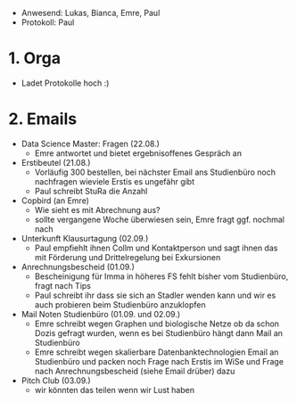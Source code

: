 ---
---

* Anwesend: Lukas, Bianca, Emre, Paul  
* Protokoll: Paul  

# 1. Orga
  * Ladet Protokolle hoch :)

# 2. Emails
  * Data Science Master: Fragen (22.08.)
    * Emre antwortet und bietet ergebnisoffenes Gespräch an
  * Erstibeutel (21.08.)
    * Vorläufig 300 bestellen, bei nächster Email ans Studienbüro noch nachfragen wieviele Erstis es ungefähr gibt
    * Paul schreibt StuRa die Anzahl
  * Copbird (an Emre)
    * Wie sieht es mit Abrechnung aus?
    * sollte vergangene Woche überwiesen sein, Emre fragt ggf. nochmal nach
  * Unterkunft Klausurtagung (02.09.)
    * Paul empfiehlt ihnen Collm und Kontaktperson und sagt ihnen das mit Förderung und Drittelregelung bei Exkursionen
  * Anrechnungsbescheid (01.09.)
    * Bescheinigung für Imma in höheres FS fehlt bisher vom Studienbüro, fragt nach Tips
    * Paul schreibt ihr dass sie sich an Stadler wenden kann und wir es auch probieren beim Studienbüro anzuklopfen
  * Mail Noten Studienbüro (01.09. und 02.09.)
    * Emre schreibt wegen Graphen und biologische Netze ob da schon Dozis gefragt wurden, wenn es bei Studienbüro hängt dann Mail an Studienbüro
    * Emre schreibt wegen skalierbare Datenbanktechnologien Email an Studienbüro und packen noch Frage nach Erstis im WiSe und Frage nach Anrechnungsbescheid (siehe Email drüber) dazu
  * Pitch Club (03.09.)
    * wir könnten das teilen wenn wir Lust haben
